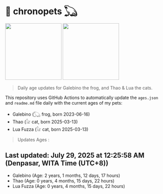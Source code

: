 # 🐾 chronopets 𓆏
<img src="https://github.com/user-attachments/assets/802b3632-7c4b-4232-a3a0-8b1d8fa6f04d" widht=180 height=180 >
<img src="https://github.com/user-attachments/assets/16687005-7ebb-4607-be57-0c8e528fed06" widht=180 height=180 >

> Daily age updates for Galebino the frog, and Thao & Lua the cats.

This repository uses GitHub Actions to automatically update the `ages.json` and `readme.md` file daily with the current ages of my pets: <br>
- Galebino (𓆏 frog, born 2023-06-16)
- Thao (𓃠 cat, born 2025-03-13)
- Lua Fuzza (𓃠 cat, born 2025-03-13)

> Updates Ages :

## Last updated: July 29, 2025 at 12:25:58 AM (Denpasar, WITA Time (UTC+8))

- Galebino (Age: 2 years, 1 months, 12 days, 17 hours)
- Thao (Age: 0 years, 4 months, 15 days, 22 hours)
- Lua Fuzza (Age: 0 years, 4 months, 15 days, 22 hours)

